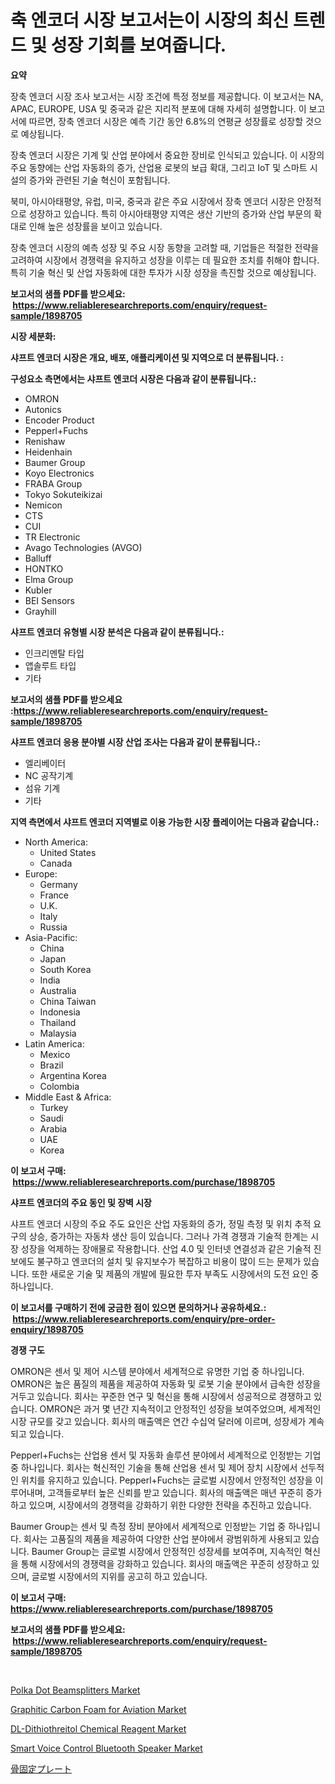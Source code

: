 <p><h1>축 엔코더 시장 보고서는이 시장의 최신 트렌드 및 성장 기회를 보여줍니다.</h1></p><p><strong>요약</strong></p>
<p><p>장축 엔코더 시장 조사 보고서는 시장 조건에 특정 정보를 제공합니다. 이 보고서는 NA, APAC, EUROPE, USA 및 중국과 같은 지리적 분포에 대해 자세히 설명합니다. 이 보고서에 따르면, 장축 엔코더 시장은 예측 기간 동안 6.8%의 연평균 성장률로 성장할 것으로 예상됩니다.</p><p>장축 엔코더 시장은 기계 및 산업 분야에서 중요한 장비로 인식되고 있습니다. 이 시장의 주요 동향에는 산업 자동화의 증가, 산업용 로봇의 보급 확대, 그리고 IoT 및 스마트 시설의 증가와 관련된 기술 혁신이 포함됩니다.</p><p>북미, 아시아태평양, 유럽, 미국, 중국과 같은 주요 시장에서 장축 엔코더 시장은 안정적으로 성장하고 있습니다. 특히 아시아태평양 지역은 생산 기반의 증가와 산업 부문의 확대로 인해 높은 성장률을 보이고 있습니다.</p><p>장축 엔코더 시장의 예측 성장 및 주요 시장 동향을 고려할 때, 기업들은 적절한 전략을 고려하여 시장에서 경쟁력을 유지하고 성장을 이루는 데 필요한 조치를 취해야 합니다.특히 기술 혁신 및 산업 자동화에 대한 투자가 시장 성장을 촉진할 것으로 예상됩니다.</p></p>
<p><strong>보고서의 샘플 PDF를 받으세요: &nbsp;<a href="https://www.reliableresearchreports.com/enquiry/request-sample/1898705">https://www.reliableresearchreports.com/enquiry/request-sample/1898705</a></strong></p>
<p><strong>시장 세분화:</strong></p>
<p><strong> 샤프트 엔코더 시장은 개요, 배포, 애플리케이션 및 지역으로 더 분류됩니다. :</strong></p>
<p><strong>구성요소 측면에서는 샤프트 엔코더 시장은 다음과 같이 분류됩니다.:</strong></p>
<p><ul><li>OMRON</li><li>Autonics</li><li>Encoder Product</li><li>Pepperl+Fuchs</li><li>Renishaw</li><li>Heidenhain</li><li>Baumer Group</li><li>Koyo Electronics</li><li>FRABA Group</li><li>Tokyo Sokuteikizai</li><li>Nemicon</li><li>CTS</li><li>CUI</li><li>TR Electronic</li><li>Avago Technologies (AVGO)</li><li>Balluff</li><li>HONTKO</li><li>Elma Group</li><li>Kubler</li><li>BEI Sensors</li><li>Grayhill</li></ul></p>
<p><strong> 샤프트 엔코더 유형별 시장 분석은 다음과 같이 분류됩니다.:</strong></p>
<p><ul><li>인크리멘탈 타입</li><li>앱솔루트 타입</li><li>기타</li></ul></p>
<p><strong>보고서의 샘플 PDF를 받으세요 :<a href="https://www.reliableresearchreports.com/enquiry/request-sample/1898705">https://www.reliableresearchreports.com/enquiry/request-sample/1898705</a></strong></p>
<p><strong> 샤프트 엔코더 응용 분야별 시장 산업 조사는 다음과 같이 분류됩니다.:</strong></p>
<p><ul><li>엘리베이터</li><li>NC 공작기계</li><li>섬유 기계</li><li>기타</li></ul></p>
<p><strong>지역 측면에서 샤프트 엔코더 지역별로 이용 가능한 시장 플레이어는 다음과 같습니다.:</strong></p>
<p><ul>
    <li>
        North America:
        <ul>
            <li>United States</li>
            <li>Canada</li>
        </ul>
    </li>
    <li>
        Europe:
        <ul>
            <li>Germany</li>
            <li>France</li>
            <li>U.K.</li>
            <li>Italy</li>
            <li>Russia</li>
        </ul>
    </li>
    <li>
        Asia-Pacific:
        <ul>
            <li>China</li>
            <li>Japan</li>
            <li>South Korea</li>
            <li>India</li>
            <li>Australia</li>
            <li>China Taiwan</li>
            <li>Indonesia</li>
            <li>Thailand</li>
            <li>Malaysia</li>
        </ul>
    </li>
    <li>
        Latin America:
        <ul>
            <li>Mexico</li>
            <li>Brazil</li>
            <li>Argentina Korea</li>
            <li>Colombia</li>
        </ul>
    </li>
    <li>
        Middle East & Africa:
        <ul>
            <li>Turkey</li>
            <li>Saudi</li>
            <li>Arabia</li>
            <li>UAE</li>
            <li>Korea</li>
        </ul>
    </li>
    </ul></p>
<p><strong>이 보고서 구매: &nbsp;<a href="https://www.reliableresearchreports.com/purchase/1898705">https://www.reliableresearchreports.com/purchase/1898705</a></strong></p>
<p><strong>샤프트 엔코더의 주요 동인 및 장벽 시장</strong></p>
<p><p>샤프트 엔코더 시장의 주요 주도 요인은 산업 자동화의 증가, 정밀 측정 및 위치 추적 요구의 상승, 증가하는 자동차 생산 등이 있습니다. 그러나 가격 경쟁과 기술적 한계는 시장 성장을 억제하는 장애물로 작용합니다. 산업 4.0 및 인터넷 연결성과 같은 기술적 진보에도 불구하고 엔코더의 설치 및 유지보수가 복잡하고 비용이 많이 드는 문제가 있습니다. 또한 새로운 기술 및 제품의 개발에 필요한 투자 부족도 시장에서의 도전 요인 중 하나입니다.</p></p>
<p><strong>이 보고서를 구매하기 전에 궁금한 점이 있으면 문의하거나 공유하세요.: &nbsp;<a href="https://www.reliableresearchreports.com/enquiry/pre-order-enquiry/1898705">https://www.reliableresearchreports.com/enquiry/pre-order-enquiry/1898705</a></strong></p>
<p><strong>경쟁 구도</strong></p>
<p><p>OMRON은 센서 및 제어 시스템 분야에서 세계적으로 유명한 기업 중 하나입니다. OMRON은 높은 품질의 제품을 제공하여 자동화 및 로봇 기술 분야에서 급속한 성장을 거두고 있습니다. 회사는 꾸준한 연구 및 혁신을 통해 시장에서 성공적으로 경쟁하고 있습니다. OMRON은 과거 몇 년간 지속적이고 안정적인 성장을 보여주었으며, 세계적인 시장 규모를 갖고 있습니다. 회사의 매출액은 연간 수십억 달러에 이르며, 성장세가 계속되고 있습니다.</p><p>Pepperl+Fuchs는 산업용 센서 및 자동화 솔루션 분야에서 세계적으로 인정받는 기업 중 하나입니다. 회사는 혁신적인 기술을 통해 산업용 센서 및 제어 장치 시장에서 선두적인 위치를 유지하고 있습니다. Pepperl+Fuchs는 글로벌 시장에서 안정적인 성장을 이루어내며, 고객들로부터 높은 신뢰를 받고 있습니다. 회사의 매출액은 매년 꾸준히 증가하고 있으며, 시장에서의 경쟁력을 강화하기 위한 다양한 전략을 추진하고 있습니다.</p><p>Baumer Group는 센서 및 측정 장비 분야에서 세계적으로 인정받는 기업 중 하나입니다. 회사는 고품질의 제품을 제공하여 다양한 산업 분야에서 광범위하게 사용되고 있습니다. Baumer Group는 글로벌 시장에서 안정적인 성장세를 보여주며, 지속적인 혁신을 통해 시장에서의 경쟁력을 강화하고 있습니다. 회사의 매출액은 꾸준히 성장하고 있으며, 글로벌 시장에서의 지위를 공고히 하고 있습니다.</p></p>
<p><strong>이 보고서 구매: &nbsp; <a href="https://www.reliableresearchreports.com/purchase/1898705">https://www.reliableresearchreports.com/purchase/1898705</a></strong></p>
<p><strong>보고서의 샘플 PDF를 받으세요: &nbsp;<a href="https://www.reliableresearchreports.com/enquiry/request-sample/1898705">https://www.reliableresearchreports.com/enquiry/request-sample/1898705</a></strong><strong></strong></p>
<p>&nbsp;</p>
<p><p><a href="https://view.publitas.com/reportprime-1/polka-dot-beamsplitters-market-size-growth-and-forecast-from-2024-2031/">Polka Dot Beamsplitters Market</a></p><p><a href="https://github.com/ChiragRp1/Market-Research-Report-List-3/blob/main/graphitic-carbon-foam-for-aviation-market.md">Graphitic Carbon Foam for Aviation Market</a></p><p><a href="https://github.com/abdelrhmankishk22/Market-Research-Report-List-3/blob/main/dl-dithiothreitol-chemical-reagent-market.md">DL-Dithiothreitol Chemical Reagent Market</a></p><p><a href="https://valiant-lunge-8fe.notion.site/Smart-Voice-Control-Bluetooth-Speaker-Market-Research-Report-Forecasted-for-Period-from-2024-2031-761c860f274545d1960dae1581777bf8">Smart Voice Control Bluetooth Speaker Market</a></p><p><a href="https://github.com/lrlmopnhwd79300/Market-Research-Report-List-1/blob/main/8152795194655.md">骨固定プレート</a></p></p>